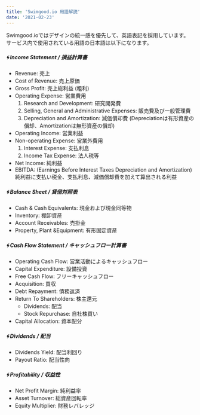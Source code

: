 ```yaml
---
title: 'Swimgood.io 用語解説'
date: '2021-02-23'
---
```


Swimgood.ioではデザインの統一感を優先して、英語表記を採用しています。  
サービス内で使用されている用語の日本語は以下になります。
<br>

##### 🌀 Income Statement / 損益計算書

- Revenue: 売上  
- Cost of Revenue: 売上原価  
- Gross Profit: 売上総利益 (粗利)  
- Operating Expense: 営業費用  
  1. Research and Development: 研究開発費 
  2. Selling, General and Administrative Expenses: 販売費及び一般管理費
  3. Depreciation and Amortization:	減価償却費 (Depreciationは有形資産の償却、Amortizationは無形資産の償却)
- Operating Income: 営業利益  
- Non-operating Expense: 営業外費用  
  1. Interest Expense: 支払利息  
  2. Income Tax Expense: 法人税等
- Net Income: 純利益  
- EBITDA: (Earnings Before Interest Taxes Depreciation and Amortization)  
純利益に支払い税金、支払利息、減価償却費を加えて算出される利益 
##### 🌀 Balance Sheet / 貸借対照表
- Cash & Cash Equivalents: 現金および現金同等物
- Inventory: 棚卸資産
- Account Receivables:	売掛金
- Property, Plant &Equipment:	有形固定資産
##### 🌀 Cash Flow Statement / キャッシュフロー計算書
- Operating Cash Flow: 営業活動によるキャッシュフロー
- Capital Expenditure: 設備投資
- Free Cash Flow: フリーキャッシュフロー
- Acquisition: 買収
- Debt Repayment: 債務返済
- Return To Shareholders: 株主還元
  - Dividends: 配当
  - Stock Repurchase: 自社株買い
- Capital Allocation: 資本配分
##### 🌀 Dividends / 配当
- Dividends Yield: 配当利回り
- Payout Ratio: 配当性向

##### 🌀 Profitability / 収益性
- Net Profit Margin:	純利益率
- Asset Turnover:	総資産回転率
- Equity Multiplier:	財務レバレッジ